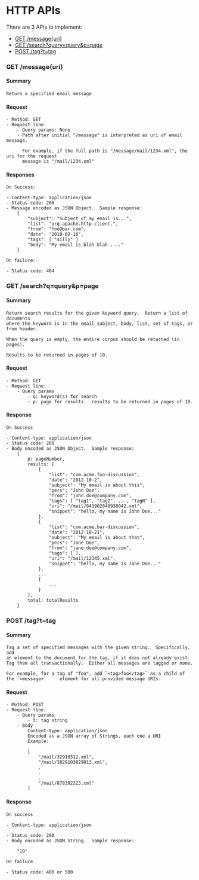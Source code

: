# HTTP APIs

There are 3 APIs to implement:

  - [GET /message{uri}](#message)
  - [GET /search?query=query&p=page](#search)
  - [POST /tag?t=tag](#tag)

<a name="messge"></a>
### GET /message{uri}

#### Summary
    Return a specified email message

#### Request 

    - Method: GET
    - Request line:
        - Query params: None
        - Path after initial "/message" is interpreted as uri of email message.  
        
          For example, if the full path is "/message/mail/1234.xml", the uri for the request
          message is "/mail/1234.xml"

#### Responses

	On Success: 
	
    - Content-type: application/json
    - Status code: 200
    - Message encoded as JSON Object.  Sample response:
        {
            "subject": "Subject of my email is...",
            "list": "org.apache.http-client.",
            "from": "foo@bar.com",
            "date": "2010-02-16",
            "tags": [ "silly" ]
            "body": "My email is blah blah ...."
        }

	On failure:
	
	- Status code: 404
	
<a name="search"></a>
### GET /search?q=query&p=page

#### Summary

    Return search results for the given keyword query.  Return a list of documents
    where the keyword is in the email subject, body, list, set of tags, or from header.

    When the query is empty, the entire corpus should be returned (in pages).

    Results to be returned in pages of 10.

#### Request
    
    - Method: GET
    - Request line:
        - Query params
            - q: keyword(s) for search
            - p: page for results.  results to be returned in pages of 10.  

#### Response

	On Success
	
    - Content-type: application/json
    - Status code: 200
    - Body encoded as JSON Object.  Sample response:
        {
            p: pageNumber,
            results: [
                {
                    "list": "com.acme.foo-discussion",
                    "date": "2012-10-2",
                    "subject": "My email is about this",
                    "pers": "John Doe",
                    "from": "john.doe@company.com",
                    "tags": [ "tag1", "tag2", ..., "tagN" ],
                    "uri": "/mail/843902840938042.xml",
                    "snippet": "hello, my name is John Doe..."
                },
                {
                    "list": "com.acme.bar-discussion",
                    "date": "2012-10-21",
                    "subject": "My email is about that",
                    "pers": "Jane Doe",
                    "from": "jane.doe@company.com",
                    "tags": [ ],
                    "uri": "/mail/12345.xml",
                    "snippet": "hello, my name is Jane Doe..."
                },
                ...
                {
                    ...
                }
            ],
            total: totalResults
        }

<a name="tag"></a>
### POST /tag?t=tag

#### Summary

    Tag a set of specified messages with the given string.  Specifically, add
    an element to the document for the tag, if it does not already exist.
    Tag them all transactionally.  Either all messages are tagged or none.
    
    For example, for a tag of "foo", add `<tag>foo</tag>` as a child of the `<message>` 	element for all provided message URIs.

#### Request

    - Method: POST
    - Request line:
        - Query params
            - t: tag string
        - Body
            Content-type: application/json
            Encoded as a JSON array of Strings, each one a URI 
            Example:

            [
                "/mail/32910312.xml",
                "/mail/3829103829013.xml",
                .
                .
                .
                "/mail/878392323.xml"
            ]


#### Response

	On success
	
    - Content-type: application/json

    - Status code: 200
    - Body encoded as JSON String.  Sample response:

        "10"

	On failure
	
    - Status code: 400 or 500

